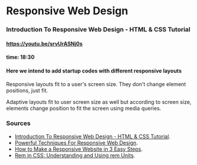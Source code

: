 # Responsive Web Design

### Introduction To Responsive Web Design - HTML & CSS Tutorial

#### https://youtu.be/srvUrASNj0s
#### time: 18:30


#### Here we intend to add startup codes with different responsive layouts


Responsive layouts fit to a user's screen size. They don't change element positions, just fit.

Adaptive layouts fit to user screen size as well but according to screen size, elements change position to fit the screen using media queries.

### Sources

* [Introduction To Responsive Web Design - HTML & CSS Tutorial](https://youtu.be/srvUrASNj0s).
* [Powerful Techniques For Responsive Web Design](https://webdevblog.com/responsive-web-design-techniques/).
* [How to Make a Responsive Website in 3 Easy Steps](https://catswhocode.com/how-to-make-a-responsive-website/).
* [Rem in CSS: Understanding and Using rem Units](https://www.sitepoint.com/understanding-and-using-rem-units-in-css/).
